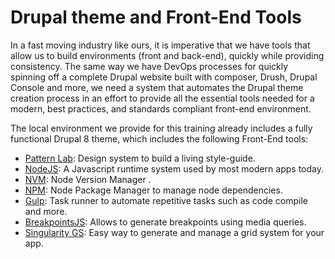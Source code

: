 # Drupal theme and Front-End Tools

In a fast moving industry like ours, it is imperative that we have tools that allow us to build environments \(front and back-end\), quickly while providing consistency. The same way we have DevOps processes for quickly spinning off a complete Drupal website built with composer, Drush, Drupal Console and more, we need a system that automates the Drupal theme creation process in an effort to provide all the essential tools needed for a modern, best practices, and standards compliant front-end environment.

The local environment we provide for this training already includes a fully functional Drupal 8 theme, which includes the following Front-End tools:

* [Pattern Lab](https://patternlab.io/): Design system to build a living style-guide.
* [NodeJS](https://nodejs.org/en/): A Javascript runtime system used by most modern apps today.
* [NVM](https://github.com/creationix/nvm): Node Version Manager .
* [NPM](https://www.npmjs.com/): Node Package Manager to manage node dependencies.
* [Gulp](https://gulpjs.com/): Task runner to automate repetitive tasks such as code compile and more.
* [BreakpointsJS](https://github.com/thecreation/breakpoints-js): Allows to generate breakpoints using media queries.
* [Singularity GS](https://github.com/at-import/Singularity): Easy way to generate and manage a grid system for your app.

